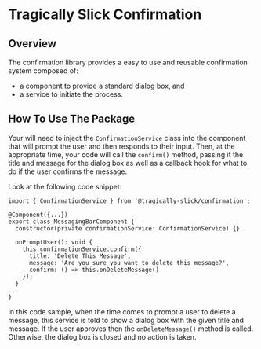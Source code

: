 # Tragically Slick Confirmation

## Overview

The confirmation library provides a easy to use and reusable confirmation system composed of:

 * a component to provide a standard dialog box, and
 * a service to initiate the process.

## How To Use The Package

Your will need to inject the ```ConfirmationService``` class into the component that will prompt the user
and then responds to their input. Then, at the appropriate time, your code will call the ```confirm()```
method, passing it the title and message for the dialog box as well as a callback hook for what to do if
the user confirms the message.

Look at the following code snippet:

```
import { ConfirmationService } from '@tragically-slick/confirmation';

@Component({...})
export class MessagingBarComponent {
  constructor(private confirmationService: ConfirmationService) {}
  
  onPromptUser(): void {
    this.confirmationService.confirm({
      title: 'Delete This Message',
      message: 'Are you sure you want to delete this message?',
      confirm: () => this.onDeleteMessage()
    });
  }
...
}  
```

In this code sample, when the time comes to prompt a user to delete a message, this service is told to show
a dialog box with the given title and message. If the user approves then the ```onDeleteMessage()``` method
is called. Otherwise, the dialog box is closed and no action is taken.
